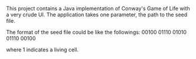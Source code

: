 This project contains a Java implementation of Conway's Game of Life with a very crude UI. 
The application takes one parameter, the path to the seed file.

The format of the seed file could be like the followings:
00100
01110
01010
01110
00100


where 1 indicates a living cell.
